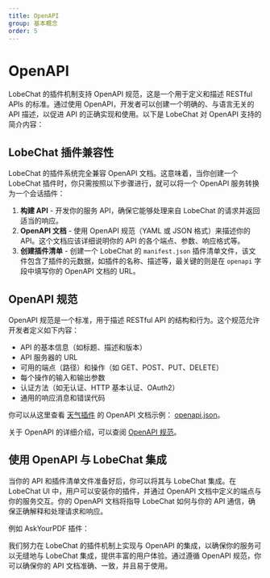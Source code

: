 ```yaml
---
title: OpenAPI
group: 基本概念
order: 5
---
```


# OpenAPI

LobeChat 的插件机制支持 OpenAPI 规范，这是一个用于定义和描述 RESTful APIs 的标准。通过使用 OpenAPI，开发者可以创建一个明确的、与语言无关的 API 描述，以促进 API 的正确实现和使用。以下是 LobeChat 对 OpenAPI 支持的简介内容：

## LobeChat 插件兼容性

LobeChat 的插件系统完全兼容 OpenAPI 文档。这意味着，当你创建一个 LobeChat 插件时，你只需按照以下步骤进行，就可以将一个 OpenAPI 服务转换为一个会话插件：

1. **构建 API** - 开发你的服务 API，确保它能够处理来自 LobeChat 的请求并返回适当的响应。
2. **OpenAPI 文档** - 使用 OpenAPI 规范（YAML 或 JSON 格式）来描述你的 API。这个文档应该详细说明你的 API 的各个端点、参数、响应格式等。
3. **创建插件清单** - 创建一个 LobeChat 的 `manifest.json` 插件清单文件，该文件包含了插件的元数据，如插件的名称、描述等，最关键的则是在 `openapi` 字段中填写你的 OpenAPI 文档的 URL。

## OpenAPI 规范

OpenAPI 规范是一个标准，用于描述 RESTful API 的结构和行为。这个规范允许开发者定义如下内容：

- API 的基本信息（如标题、描述和版本）
- API 服务器的 URL
- 可用的端点（路径）和操作（如 GET、POST、PUT、DELETE）
- 每个操作的输入和输出参数
- 认证方法（如无认证、HTTP 基本认证、OAuth2）
- 通用的响应消息和错误代码

你可以从这里查看 [天气插件](https://github.com/steven-tey/weathergpt) 的 OpenAPI 文档示例： [openapi.json](https://weathergpt.vercel.app/openapi.json)。

关于 OpenAPI 的详细介绍，可以查阅 [OpenAPI 规范](https://swagger.io/specification/)。

## 使用 OpenAPI 与 LobeChat 集成

当你的 API 和插件清单文件准备好后，你可以将其与 LobeChat 集成。在 LobeChat UI 中，用户可以安装你的插件，并通过 OpenAPI 文档中定义的端点与你的服务交互。你的 OpenAPI 文档将指导 LobeChat 如何与你的 API 通信，确保正确解释和处理请求和响应。

例如 AskYourPDF 插件：

我们努力在 LobeChat 的插件机制上实现与 OpenAPI 的集成，以确保你的服务可以无缝地与 LobeChat 集成，提供丰富的用户体验。通过遵循 OpenAPI 规范，你可以确保你的 API 文档准确、一致，并且易于使用。
